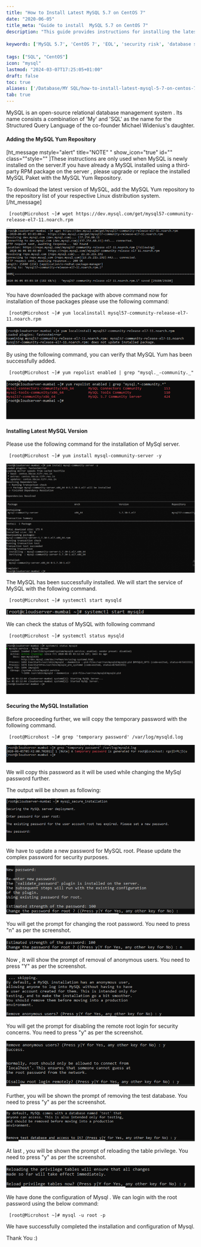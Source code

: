 ```yaml
---
title: "How to Install Latest MySQL 5.7 on CentOS 7"
date: "2020-06-05"
title_meta: "Guide to install  MySQL 5.7 on CentOS 7"
description: "This guide provides instructions for installing the latest version of MySQL 5.7 on your CentOS 7 system. It covers adding the MySQL Yum repository, installing the MySQL server package, starting and securing the MySQL service."

keywords: ['MySQL 5.7', 'CentOS 7', 'EOL', 'security risk', 'database server', 'MariaDB']

tags: ["SQL", "CentOS"]
icon: "mysql"
lastmod: "2024-03-07T17:25:05+01:00"
draft: false
toc: true
aliases: ['/Database/MY SQL/how-to-install-latest-mysql-5-7-on-centos-7/']
tab: true
---
```


MySQL is an open-source relational database management system . Its name consists a combination of 'My' and 'SQL' as the name for the Structured Query Language of the co-founder Michael Widenius's daughter.

#### **Adding the MySQL Yum Repository**

\[ht\_message mstyle="alert" title="NOTE" " show\_icon="true" id="" class=""style="" \]These instructions are only used when MySQL is newly installed on the server.If you have already a MySQL installed using a third-party RPM package on the server , please upgrade or replace the installed MySQL Paket with the MySQL Yum Repository.

To download the latest version of MySQL, add the MySQL Yum repository to the repository list of your respective Linux distribution system.\[/ht\_message\]

```
 [root@Microhost ~]# wget https://dev.mysql.com/get/mysql57-community-release-el7-11.noarch.rpm 
```

![](images/my2.png)

You have downloaded the package with above command now for installation of those packages please use the following command:

```
 [root@Microhost ~]# yum localinstall mysql57-community-release-el7-11.noarch.rpm
```

![](images/my3.png)

By using the following command, you can verify that MySQL Yum has been successfully added.

```
 [root@Microhost ~]# yum repolist enabled | grep "mysql._-community._"
```

![](images/my1.png)

#### **Installing Latest MySQL Version**

Please use the following command for the installation of MySql server.

```
 [root@Microhost ~]# yum install mysql-community-server -y 
```

![](images/my4-1024x591.png)

The MySQL has been successfully installed. We will start the service of MySQL with the following command.

```
 [root@Microhost ~]# systemctl start mysqld
```

![](images/my5.png)

We can check the status of MySQL with following command

```
 [root@Microhost ~]# systemctl status mysqld
```

![](images/my6-1024x272.png)

#### **Securing the MySQL Installation**

Before proceeding further, we will copy the temporary password with the following command.

```
 [root@Microhost ~]# grep 'temporary password' /var/log/mysqld.log
```

![](images/my7.png)

We will copy this password as it will be used while changing the MySql password further.

The output will be shown as following:

![](images/my9.png)

We have to update a new password for MySQL root. Please update the complex password for security purposes.

![](images/my10.png)

You will get the prompt for changing the root password. You need to press "n" as per the screenshot.

![](images/my11.png)

Now , it will show the prompt of removal of anonymous users. You need to press "Y" as per the screenshot.

![](images/my12.png)

You will get the prompt for disabling the remote root login for security concerns. You need to press "y" as per the screenshot.

![](images/my13.png)

Further, you will be shown the prompt of removing the test database. You need to press "y" as per the screenshot.

![](images/my14.png)

At last , you will be shown the prompt of reloading the table privilege. You need to press "y" as per the screenshot.

![](images/my15.png)

We have done the configuration of Mysql . We can login with the root password using the below command:

```
 [root@Microhost ~]# mysql -u root -p 
```

We have successfully completed the installation and configuration of Mysql.

Thank You :)
